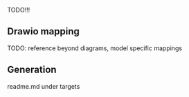TODO!!!

## Drawio mapping

TODO: reference beyond diagrams, model specific mappings

## Generation

readme.md under targets